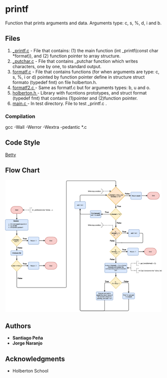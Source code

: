 # printf

Function that prints arguments and data.  Arguments type: c, s, %, d, i and b.

## Files

1. [_printf.c](https://github.com/NaranjoJorge/printf/blob/master/_printf.c) - File that contains: (1) the main function (int _printf(const char *format)),  and (2) function pointer to array structure.
2. [_putchar.c](https://github.com/NaranjoJorge/printf/blob/master/_putchar.c) - File that contains _putchar function which writes characters, one by one, to standard output.
3. [formatf.c](https://github.com/NaranjoJorge/printf/blob/master/formatf.c) - File that contains functions (for when arguments are type: c, s, %, i or d) pointed by function pointer define in structure struct formato (typedef fmt) on file holberton.h.
4. [formatf2.c ](https://github.com/NaranjoJorge/printf/blob/master/formatf2.c) - Same as formatf.c but for arguments types: b, u and o.
5. [holberton.h  ](https://github.com/NaranjoJorge/printf/blob/master/holberton.h)- Library with fucntions prototypes, and struct format (typedef fmt) that contains (1)pointer and (2)function pointer. 
6. [main.c  ](https://github.com/NaranjoJorge/printf/blob/master/test/main.c)- In test directory. File to test _printf.c .  

### Compilation

gcc -Wall -Werror -Wextra -pedantic *.c

## Code Style

[Betty](https://github.com/holbertonschool/Betty/wiki)

## Flow Chart
![flow chart](test/flowchart.png)

## Authors

- **Santiago Peña** 
- **Jorge Naranjo** 

## Acknowledgments

* Holberton School
